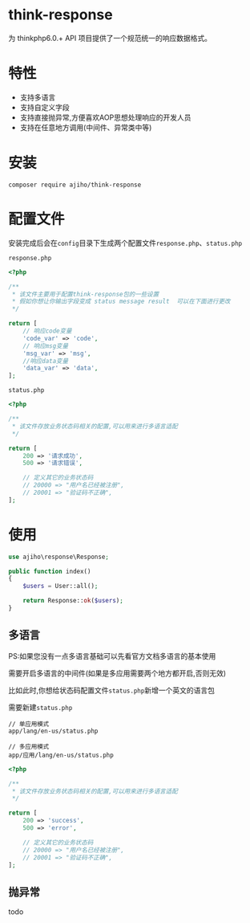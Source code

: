 # think-response

为 thinkphp6.0.+ API 项目提供了一个规范统一的响应数据格式。

# 特性

- 支持多语言
- 支持自定义字段
- 支持直接抛异常,方便喜欢AOP思想处理响应的开发人员
- 支持在任意地方调用(中间件、异常类中等)

# 安装

```
composer require ajiho/think-response
```

# 配置文件

安装完成后会在`config`目录下生成两个配置文件`response.php`、`status.php`

`response.php`

```php
<?php

/**
 * 该文件主要用于配置think-response包的一些设置
 * 假如你想让你输出字段变成 status message result  可以在下面进行更改
 */

return [
    // 响应code变量
    'code_var' => 'code',
    // 响应msg变量
    'msg_var' => 'msg',
    //响应data变量
    'data_var' => 'data',
];

```

`status.php`

```php
<?php

/**
 * 该文件存放业务状态码相关的配置,可以用来进行多语言适配
 */

return [
    200 => '请求成功',
    500 => '请求错误',

    // 定义其它的业务状态码
    // 20000 => "用户名已经被注册",
    // 20001 => "验证码不正确",
];

```

# 使用

```php
use ajiho\response\Response;

public function index()
{
    $users = User::all();

    return Response::ok($users);
}
```

## 多语言

PS:如果您没有一点多语言基础可以先看官方文档多语言的基本使用

需要开启多语言的中间件(如果是多应用需要两个地方都开启,否则无效)

比如此时,你想给状态码配置文件`status.php`新增一个英文的语言包

需要新建`status.php`

```
// 单应用模式
app/lang/en-us/status.php

// 多应用模式
app/应用/lang/en-us/status.php
```

```php
<?php

/**
 * 该文件存放业务状态码相关的配置,可以用来进行多语言适配
 */

return [
    200 => 'success',
    500 => 'error',

    // 定义其它的业务状态码
    // 20000 => "用户名已经被注册",
    // 20001 => "验证码不正确",
];

```

## 抛异常

todo
